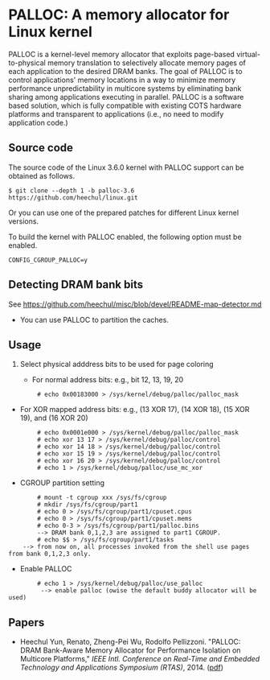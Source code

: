 # PALLOC: A memory allocator for Linux kernel

PALLOC is a kernel-level memory allocator that exploits page-based virtual-to-physical memory translation to selectively allocate memory pages of each application to the desired DRAM banks. The goal of PALLOC is to control applications' memory locations in a way to minimize memory performance unpredictability in multicore systems by eliminating bank sharing among applications executing in parallel. PALLOC is a software based solution, which is fully compatible with existing COTS hardware platforms and transparent to applications (i.e., no need to modify application code.)

## Source code

The source code of the Linux 3.6.0 kernel with PALLOC support can be obtained as follows.

    $ git clone --depth 1 -b palloc-3.6 https://github.com/heechul/linux.git

Or you can use one of the prepared patches for different Linux kernel versions.

To build the kernel with PALLOC enabled, the following option must be enabled.

    CONFIG_CGROUP_PALLOC=y

## Detecting DRAM bank bits

See https://github.com/heechul/misc/blob/devel/README-map-detector.md

* You can use PALLOC to partition the caches. 

## Usage

1. Select physical adddress bits to be used for page coloring

   - For normal address bits: e.g., bit 12, 13, 19, 20
```
        # echo 0x00183000 > /sys/kernel/debug/palloc/palloc_mask
```
   - For XOR mapped address bits: e.g., (13 XOR 17), (14 XOR 18), (15 XOR 19), and (16 XOR 20)
```
        # echo 0x0001e000 > /sys/kernel/debug/palloc/palloc_mask
        # echo xor 13 17 > /sys/kernel/debug/palloc/control
        # echo xor 14 18 > /sys/kernel/debug/palloc/control
        # echo xor 15 19 > /sys/kernel/debug/palloc/control
    	# echo xor 16 20 > /sys/kernel/debug/palloc/control
    	# echo 1 > /sys/kernel/debug/palloc/use_mc_xor
```      
   - CGROUP partition setting
```
        # mount -t cgroup xxx /sys/fs/cgroup
    	# mkdir /sys/fs/cgroup/part1
    	# echo 0 > /sys/fs/cgroup/part1/cpuset.cpus
    	# echo 0 > /sys/fs/cgroup/part1/cpuset.mems
    	# echo 0-3 > /sys/fs/cgroup/part1/palloc.bins
      	--> DRAM bank 0,1,2,3 are assigned to part1 CGROUP.
    	# echo $$ > /sys/fs/cgroup/part1/tasks
	--> from now on, all processes invoked from the shell use pages from bank 0,1,2,3 only.
```
   - Enable PALLOC
```
        # echo 1 > /sys/kernel/debug/palloc/use_palloc
      	 --> enable palloc (owise the default buddy allocator will be used)
```
## Papers

* Heechul Yun, Renato, Zheng-Pei Wu, Rodolfo Pellizzoni. "PALLOC: DRAM Bank-Aware Memory Allocator for Performance Isolation on Multicore Platforms," _IEEE Intl. Conference on Real-Time and Embedded Technology and Applications Symposium (RTAS)_, 2014. ([pdf](http://www.ittc.ku.edu/~heechul/papers/palloc-rtas2014.pdf))
